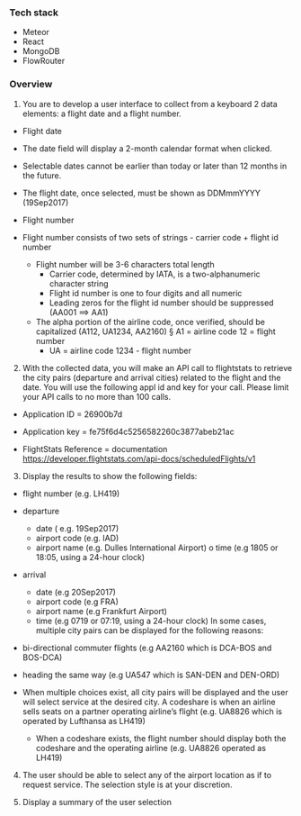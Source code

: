 ### Tech stack

* Meteor
* React
* MongoDB
* FlowRouter

### Overview

1. You are to develop a user interface to collect from a keyboard 2 data elements: a flight date and a flight number.

  * Flight date

  * The date field will display a 2-month calendar format when clicked.

  * Selectable dates cannot be earlier than today or later than 12 months in the future.

  * The flight date, once selected, must be shown as DDMmmYYYY (19Sep2017)

  * Flight number

  * Flight number consists of two sets of strings - carrier code + flight id number
    * Flight number will be 3-6 characters total length
      * Carrier code, determined by IATA, is a two-alphanumeric character string
      * Flight id number is one to four digits and all numeric
      * Leading zeros for the flight id number should be suppressed (AA001 ==> AA1)
    * The alpha portion of the airline code, once verified, should be capitalized (A112, UA1234, AA2160) § A1 = airline code 12 = flight number
      * UA = airline code 1234 - flight number

2. With the collected data, you will make an API call to flightstats to retrieve the city pairs (departure and arrival cities) related to the flight and the date. You will use the following appl id and key for your call. Please limit your API calls to no more than 100 calls.

  * Application ID = 26900b7d

  * Application key = fe75f6d4c5256582260c3877abeb21ac

  * FlightStats Reference = documentation https://developer.flightstats.com/api-docs/scheduledFlights/v1

3. Display the results to show the following fields:

  * flight number (e.g. LH419)

  * departure
    * date ( e.g. 19Sep2017)
    * airport code (e.g. IAD)
    * airport name (e.g. Dulles International Airport) o time (e.g 1805 or 18:05, using a 24-hour clock)

  * arrival
    * date (e.g 20Sep2017)
    * airport code (e.g FRA)
    * airport name (e.g Frankfurt Airport)
    * time (e.g 0719 or 07:19, using a 24-hour clock)
In some cases, multiple city pairs can be displayed for the following reasons:

  * bi-directional commuter flights (e.g AA2160 which is DCA-BOS and BOS-DCA)

  * heading the same way (e.g UA547 which is SAN-DEN and DEN-ORD)
 
  * When multiple choices exist, all city pairs will be displayed and the user will select service at the desired city.
A codeshare is when an airline sells seats on a partner operating airline’s flight (e.g. UA8826 which is operated by Lufthansa as LH419)
    * When a codeshare exists, the flight number should display both the codeshare and the operating airline (e.g. UA8826 operated as LH419)

4. The user should be able to select any of the airport location as if to request service. The selection style is at your discretion.

5. Display a summary of the user selection
